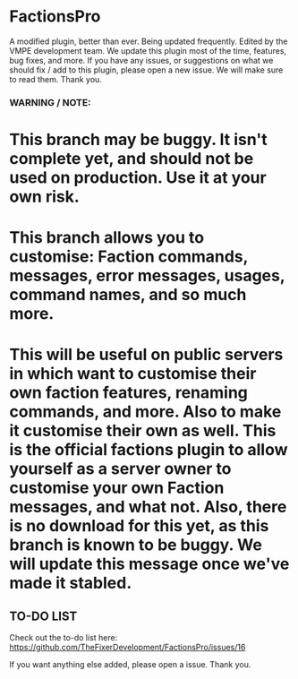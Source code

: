 # FactionsPro

A modified plugin, better than ever. Being updated frequently. Edited by the VMPE development team. We update this plugin most of the time, features, bug fixes, and more. If you have any issues, or suggestions on what we should fix / add to this plugin, please open a new issue. We will make sure to read them. Thank you.

### WARNING / NOTE:
# This branch may be buggy. It isn't complete yet, and should not be used on production. Use it at your own risk.
# This branch allows you to customise: Faction commands, messages, error messages, usages, command names, and so much more.
# This will be useful on public servers in which want to customise their own faction features, renaming commands, and more. Also to make it customise their own as well. This is the official factions plugin to allow yourself as a server owner to customise your own Faction messages, and what not. Also, there is no download for this yet, as this branch is known to be buggy. We will update this message once we've made it stabled.


## TO-DO LIST
Check out the to-do list here:
https://github.com/TheFixerDevelopment/FactionsPro/issues/16

If you want anything else added, please open a issue. Thank you.
